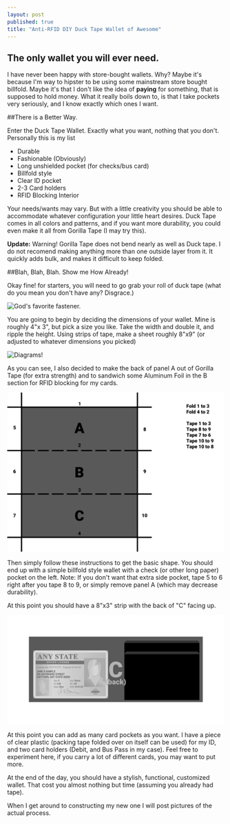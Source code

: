 ```yaml
---
layout: post
published: true
title: "Anti-RFID DIY Duck Tape Wallet of Awesome"
---
```


## The only wallet you will ever need.

I have never been happy with store-bought wallets. Why? Maybe it's because I'm way to hipster to be using some mainstream store bought billfold. Maybe it's that I don't like the idea of **paying** for something, that is supposed to hold money. What it really boils down to, is that I take pockets very seriously, and I know exactly which ones I want.

##There is a Better Way.

Enter the Duck Tape Wallet. Exactly what you want, nothing that you don't. Personally this is my list

- Durable
- Fashionable (Obviously)
- Long unshielded pocket (for checks/bus card)
- Billfold style
- Clear ID pocket
- 2-3 Card holders
- RFID Blocking Interior

Your needs/wants may vary. But with a little creativity you should be able to accommodate whatever configuration your little heart desires. Duck Tape comes in all colors and patterns, and if you want more durability, you could even make it all from Gorilla Tape (I may try this).

**Update:** Warning! Gorilla Tape does not bend nearly as well as Duck tape. I do not recomend making anything more than one outside layer from it. It quickly adds bulk, and makes it difficult to keep folded. 

##Blah, Blah, Blah. Show me How Already!

Okay fine! for starters, you will need to go grab your roll of duck tape (what do you mean you don't have any? Disgrace.)

![God's favorite fastener.](http://upload.wikimedia.org/wikipedia/commons/8/89/Duct-tape.jpg)

You are going to begin by deciding the dimensions of your wallet. Mine is roughly 4"x 3", but pick a size you like. Take the width and double it, and ripple the height. Using strips of tape, make a sheet roughly 8"x9" (or adjusted to whatever dimensions you picked)

![Diagrams!](/_media/Wallet.png)

As you can see, I also decided to make the back of panel A out of Gorilla Tape (for extra strength) and to sandwich some Aluminum Foil in the B section for RFID blocking for my cards.

![Figure Z...](https://raw.githubusercontent.com/NoahSchmitz/noahschmitz.github.io/master/_posts/Wallet%203.png)

Then simply follow these instructions to get the basic shape. You should end up with a simple billfold style wallet with a check (or other long paper) pocket on the left.
Note: If you don't want that extra side pocket, tape 5 to 6 right after you tape 8 to 9, or simply remove panel A (which may decrease durability).

At this point you should have a 8"x3" strip with the back of "C" facing up.

![Last Picture (Probably)](https://raw.githubusercontent.com/NoahSchmitz/noahschmitz.github.io/master/_posts/Wallet%202.png)

At this point you can add as many card pockets as you want. I have a piece of clear plastic (packing tape folded over on itself can be used) for my ID, and two card holders (Debit, and Bus Pass in my case). Feel free to experiment here, if you carry a lot of different cards, you may want to put more.

At the end of the day, you should have a stylish, functional, customized wallet. That cost you almost nothing but time (assuming you already had tape).

When I get around to constructing my new one I will post pictures of the actual process.